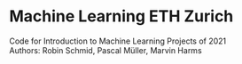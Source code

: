 # Machine Learning ETH Zurich
Code for Introduction to Machine Learning Projects of 2021\
Authors: Robin Schmid, Pascal Müller, Marvin Harms
